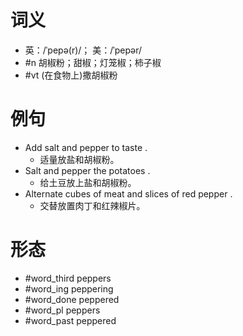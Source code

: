 # 词义
- 英：/ˈpepə(r)/； 美：/ˈpepər/
- #n 胡椒粉；甜椒；灯笼椒；柿子椒
- #vt (在食物上)撒胡椒粉
# 例句
- Add salt and pepper to taste .
	- 适量放盐和胡椒粉。
- Salt and pepper the potatoes .
	- 给土豆放上盐和胡椒粉。
- Alternate cubes of meat and slices of red pepper .
	- 交替放置肉丁和红辣椒片。
# 形态
- #word_third peppers
- #word_ing peppering
- #word_done peppered
- #word_pl peppers
- #word_past peppered
